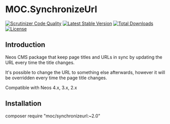 MOC.SynchronizeUrl
==================

[![Scrutinizer Code Quality](https://scrutinizer-ci.com/g/mocdk/MOC.SynchronizeUrl/badges/quality-score.png?b=master)](https://scrutinizer-ci.com/g/mocdk/MOC.SynchronizeUrl/?branch=master)
[![Latest Stable Version](https://poser.pugx.org/moc/synchronizeurl/v/stable)](https://packagist.org/packages/moc/synchronizeurl)
[![Total Downloads](https://poser.pugx.org/moc/synchronizeurl/downloads)](https://packagist.org/packages/moc/synchronizeurl)
[![License](https://poser.pugx.org/moc/synchronizeurl/license)](https://packagist.org/packages/moc/synchronizeurl)

Introduction
------------

Neos CMS package that keep page titles and URLs in sync by updating the URL every time the title changes.

It's possible to change the URL to something else afterwards, however it will be overridden every time
the page title changes.

Compatible with Neos 4.x, 3.x, 2.x

Installation
------------

composer require "moc/synchronizeurl:~2.0"
